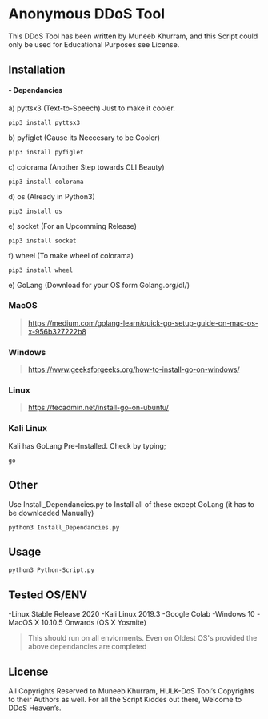 # Anonymous DDoS Tool

This DDoS Tool has been written by Muneeb Khurram, and this Script could only be used for Educational Purposes see License.

## Installation

#### - Dependancies
a) pyttsx3 (Text-to-Speech) Just to make it cooler.
```
pip3 install pyttsx3
```
b) pyfiglet (Cause its Neccesary to be Cooler)
```
pip3 install pyfiglet
```
c) colorama (Another Step towards CLI Beauty)
```
pip3 install colorama
````
d) os (Already in Python3)
```
pip3 install os
```
e) socket (For an Upcomming Release)
```
pip3 install socket
```
f) wheel (To make wheel of colorama) 
```
pip3 install wheel
```
e) GoLang (Download for your OS form Golang.org/dl/) 

### MacOS

> https://medium.com/golang-learn/quick-go-setup-guide-on-mac-os-x-956b327222b8

### Windows

> https://www.geeksforgeeks.org/how-to-install-go-on-windows/

### Linux

> https://tecadmin.net/install-go-on-ubuntu/

### Kali Linux

Kali has GoLang Pre-Installed.
Check by typing;

```
go 
```

## Other
Use Install_Dependancies.py to Install all of these except GoLang (it has to be downloaded Manually)
````
python3 Install_Dependancies.py
````
## Usage
````
python3 Python-Script.py
````
## Tested OS/ENV
-Linux Stable Release 2020
-Kali Linux 2019.3 
-Google Colab
-Windows 10
-MacOS X 10.10.5 Onwards (OS X Yosmite)
> This should run on all enviorments. Even on Oldest OS's provided the above dependancies are completed
## License
All Copyrights Reserved to Muneeb Khurram, HULK-DoS Tool’s Copyrights to their Authors as well.
For all the Script Kiddes out there, Welcome to DDoS Heaven’s.
